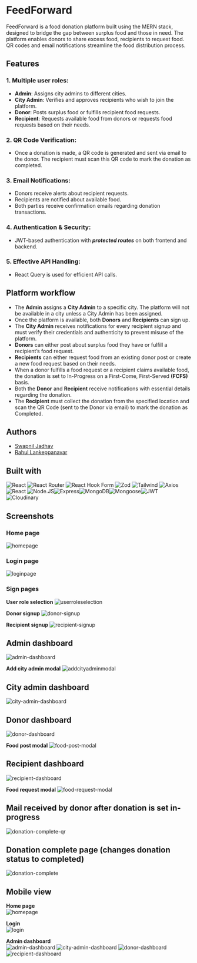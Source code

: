 # FeedForward

FeedForward is a food donation platform built using the MERN stack, designed to bridge the gap between surplus food and those in need. The platform enables donors to share excess food, recipients to request food. QR codes and email notifications streamline the food distribution process.

## Features

### 1. **Multiple user roles**:

- **Admin**: Assigns city admins to different cities.
- **City Admin**: Verifies and approves recipients who wish to join the platform.
- **Donor**: Posts surplus food or fulfills recipient food requests.
- **Recipient**: Requests available food from donors or requests food requests based on their needs.

### 2. **QR Code Verification**:

- Once a donation is made, a QR code is generated and sent via email to the donor. The recipient must scan this QR code to mark the donation as completed.

### 3. **Email Notifications**:

- Donors receive alerts about recipient requests.
- Recipients are notified about available food.
- Both parties receive confirmation emails regarding donation transactions.

### 4. **Authentication & Security**:

- JWT-based authentication with **_protected routes_** on both frontend and backend.

### 5. **Effective API Handling**:

- React Query is used for efficient API calls.

## Platform workflow
- The **Admin** assigns a **City Admin** to a specific city. The platform will not be available in a city unless a City Admin has been assigned.
- Once the platform is available, both **Donors** and **Recipients** can sign up.
- The **City Admin** receives notifications for every recipient signup and must verify their credentials and authenticity to prevent misuse of the platform.
- **Donors** can either post about surplus food they have or fulfill a recipient’s food request.
- **Recipients** can either request food from an existing donor post or create a new food request based on their needs.
- When a donor fulfills a food request or a recipient claims available food, the donation is set to In-Progress on a First-Come, First-Served **(FCFS)** basis.
- Both the **Donor** and **Recipient** receive notifications with essential details regarding the donation.
- The **Recipient** must collect the donation from the specified location and scan the QR Code (sent to the Donor via email) to mark the donation as Completed.

## Authors

- [Swapnil Jadhav](https://github.com/Swapnil0809)
- [Rahul Lankeppanavar](https://github.com/RCOM363)

## Built with

![React](https://img.shields.io/badge/React-61DAFB.svg?style=for-the-badge&logo=React&logoColor=black)
![React Router](https://img.shields.io/badge/React%20Router-CA4245.svg?style=for-the-badge&logo=React-Router&logoColor=white)
![React Hook Form](https://img.shields.io/badge/React%20Hook%20Form-EC5990.svg?style=for-the-badge&logo=React-Hook-Form&logoColor=white)
![Zod](https://img.shields.io/badge/Zod-3E67B1.svg?style=for-the-badge&logo=Zod&logoColor=white)
![Tailwind](https://img.shields.io/badge/Tailwind%20CSS-06B6D4.svg?style=for-the-badge&logo=Tailwind-CSS&logoColor=white)
![Axios](https://img.shields.io/badge/Axios-5A29E4.svg?style=for-the-badge&logo=Axios&logoColor=white)
![React](https://img.shields.io/badge/React%20Query-FF4154.svg?style=for-the-badge&logo=React-Query&logoColor=white)
![Node.JS](https://img.shields.io/badge/Node.js-5FA04E.svg?style=for-the-badge&logo=nodedotjs&logoColor=white)![Express](https://img.shields.io/badge/Express-000000.svg?style=for-the-badge&logo=Express&logoColor=white)![MongoDB](https://img.shields.io/badge/MongoDB-47A248.svg?style=for-the-badge&logo=MongoDB&logoColor=white)![Mongoose](https://img.shields.io/badge/Mongoose-880000.svg?style=for-the-badge&logo=Mongoose&logoColor=white)![JWT](https://img.shields.io/badge/JSON%20Web%20Tokens-000000.svg?style=for-the-badge&logo=JSON-Web-Tokens&logoColor=white)
![Cloudinary](https://img.shields.io/badge/Cloudinary-3448C5.svg?style=for-the-badge&logo=Cloudinary&logoColor=white)

## Screenshots

### Home page

![homepage](frontend\public\homepage.png)

### Login page

![loginpage](frontend\public\login.png)

### Sign pages

**User role selection**
![userroleselection](frontend\public\signup-1.png)

**Donor signup**
![donor-signup](frontend\public\donor-signup.png)

**Recipient signup**
![recipient-signup](frontend\public\recipient-signup.png)

## Admin dashboard

![admin-dashboard](frontend\public\admin-dashboard-ezgif.png)

**Add city admin modal**
![addcityadminmodal](frontend\public\add-city-admin-modal.png)

## City admin dashboard

![city-admin-dashboard](frontend\public\city-admin-dashboard.png)

## Donor dashboard

![donor-dashboard](frontend\public\donor-dashboard.png)

**Food post modal**
![food-post-modal](frontend\public\food-post-modal.png)

## Recipient dashboard

![recipient-dashboard](frontend\public\recipient-dashboard.png)

**Food request modal**
![food-request-modal](frontend\public\food-request-modal.png)

## Mail received by donor after donation is set in-progress

![donation-complete-qr](frontend\public\donation-complete-qr.png)

## Donation complete page (changes donation status to completed)

![donation-complete](frontend\public\donation-complete.png)

## Mobile view

**Home page**
<br>
![homepage](frontend\public\mobile-homepage.png)

**Login**
<br>
![login](frontend\public\mobile-login.png)

**Admin dashboard**
<br>
![admin-dashboard](frontend\public\mobile-admin-dashboard.png)
![city-admin-dashboard](frontend\public\mobile-city-admin-dashboard.png)
![donor-dashboard](frontend\public\mobile-donor-dashboard.png)
![recipient-dashboard](frontend\public\mobile-recipient-dashboard.png)
